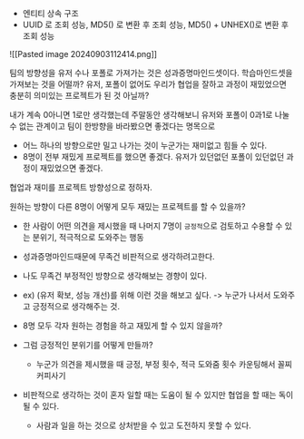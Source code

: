 - 엔티티 상속 구조
- UUID 로 조회 성능, MD5() 로 변환 후 조회 성능, MD5() + UNHEX()로 변환 후 조회 성능


![[Pasted image 20240903112414.png]]

팀의 방향성을 유저 수나 포폴로 가져가는 것은 성과증명마인드셋이다.
학습마인드셋을 가져보는 것을 어떨까? 
유저, 포폴이 없어도 우리가 협업을 잘하고 과정이 재밌었으면 충분히 의미있는 프로젝트가 된 것 아닐까?

내가 계속 0아니면 1로만 생각했는데 주말동안 생각해보니 유저와 포폴이 0과1로 나눌 수 없는 관계이고
팀이 한방향을 바라봤으면 좋겠다는 명목으로
- 어느 하나의 방향으로만 밀고 나가는 것이 누군가는 재미없고 힘들 수 있다. 
- 8명이 전부 재밌게 프로젝트를 했으면 좋겠다. 유저가 있던없던 포폴이 있던없던 과정이 재밌었으면 좋겠다.

협업과 재미를 프로젝트 방향성으로 정하자.

원하는 방향이 다른 8명이 어떻게 모두 재밌는 프로젝트를 할 수 있을까?
- 한 사람이 어떤 의견을 제시했을 때 나머지 7명이 `긍정적`으로 검토하고 수용할 수 있는 분위기, 적극적으로 도와주는 행동
- 성과증명마인드때문에 무족건 비판적으로 생각하려고한다.
- 나도 무족건 부정적인 방향으로 생각해보는 경향이 있다.
- ex) (유저 확보, 성능 개선)를 위해 이런 것을 해보고 싶다. -> 누군가 나서서 도와주고 긍정적으로 생각해주는 것.

- 8명 모두 각자 원하는 경험을 하고 재밌게 할 수 있지 않을까?

- 그럼 긍정적인 분위기를 어떻게 만들까?
	- 누군가 의견을 제시했을 때 긍정, 부정 횟수, 적극 도와줌 횟수 카운팅해서 꼴찌 커피사기


- 비판적으로 생각하는 것이 혼자 일할 때는 도움이 될 수 있지만 협업을 할 때는 독이될 수 있다.
	- 사람과 일을 하는 것으로 상처받을 수 있고 도전하지 못할 수 있다.
